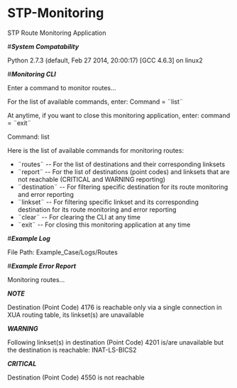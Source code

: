 # STP-Monitoring
STP Route Monitoring Application


#***System Compatability***

Python 2.7.3 (default, Feb 27 2014, 20:00:17) 
[GCC 4.6.3] on linux2


#***Monitoring CLI***

Enter a command to monitor routes...

For the list of available commands, enter: Command = ¨list¨

At anytime, if you want to close this monitoring application, enter: command = ¨exit¨


Command: list


Here is the list of available commands for monitoring routes:

* ¨routes¨      -- For the list of destinations and their corresponding linksets
* ¨report¨      -- For the list of destinations (point codes) and linksets that are not reachable (CRITICAL and WARNING reporting)
* ¨destination¨ -- For filtering specific destination for its route monitoring and error reporting
* ¨linkset¨     -- For filtering specific linkset and its corresponding destination for its route monitoring and error reporting
* ¨clear¨       -- For clearing the  CLI at any time
* ¨exit¨        -- For closing this monitoring application at any time



#***Example Log***

File Path: Example_Case/Logs/Routes


#***Example Error Report***

Monitoring routes...


***NOTE***

Destination (Point Code)  4176  is reachable only via a single connection in XUA routing table, its linkset(s) are unavailable


***WARNING***

Following linkset(s) in destination (Point Code)  4201  is/are unavailable but the destination is reachable: 
INAT-LS-BICS2


***CRITICAL***

Destination (Point Code)  4550  is not reachable
